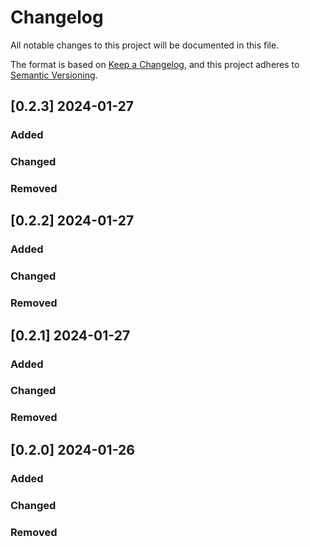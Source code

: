# Changelog

All notable changes to this project will be documented in this file.

The format is based on [Keep a Changelog](https://keepachangelog.com/en/1.0.0/),
and this project adheres to [Semantic Versioning](https://semver.org/spec/v2.0.0.html).

## [0.2.3] 2024-01-27

### Added

### Changed

### Removed


## [0.2.2] 2024-01-27

### Added

### Changed

### Removed


## [0.2.1] 2024-01-27

### Added

### Changed

### Removed


## [0.2.0] 2024-01-26

### Added

### Changed

### Removed

